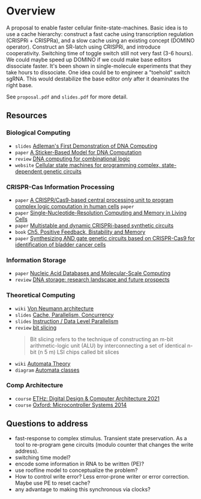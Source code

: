 # Overview

A proposal to enable faster cellular finite-state-machines. Basic idea is to use a cache hierarchy: construct a fast cache using transcription regulation (CRISPRi + CRISPRa), and a slow cache using an existing concept (DOMINO operator). Construct an SR-latch using CRISPRi, and introduce cooperativity. Switching time of toggle switch still not very fast (3-6 hours). We could maybe speed up DOMINO if we could make base editors dissociate faster. It's been shown in single-molecule experiments that they take hours to dissociate. One idea could be to engineer a "toehold" switch sgRNA. This would destabilize the base editor *only* after it deaminates the right base.

See `proposal.pdf` and `slides.pdf` for more detail.


## Resources
### Biological Computing
* `slides` [Adleman's First Demonstration of DNA Computing](https://users.cs.duke.edu/~reif/courses/molcomplectures/DNA.Computing.Adleman/DNA.Computing.Adleman.pdf)
* `paper` [A Sticker-Based Model for DNA Computation](https://doi.org/10.1089/cmb.1998.5.615) 
* `review` [DNA computing for combinational logic](https://link.springer.com/content/pdf/10.1007/s11432-018-9530-x.pdf) 
* `website` [Cellular state machines for programming complex, state-dependent genetic circuits](https://tlo.mit.edu/technologies/cellular-state-machines-programming-complex-state-dependent-genetic-circuits#:~:text=State%20machines%20can%20exist%20in,response%20to%20chemical%20inducer%20inputs.)

### CRISPR-Cas Information Processing
* `paper` [A CRISPR/Cas9-based central processing unit to program complex logic computation in human cells](https://www.pnas.org/doi/10.1073/pnas.1821740116) `paper`
* `paper` [Single-Nucleotide-Resolution Computing and Memory in Living Cells](https://doi.org/10.1016/j.molcel.2019.07.011)
* `paper` [Multistable and dynamic CRISPRi-based synthetic circuits](https://www.nature.com/articles/s41467-020-16574-1) 
* `book` [Ch5. Positive Feedback, Bistability and Memory](https://doi.org/10.1201/9781420011432) 
* `paper` [Synthesizing AND gate genetic circuits based on CRISPR-Cas9 for identification of bladder cancer cells](https://doi.org/10.1038/ncomms6393)

### Information Storage
* `paper` [Nucleic Acid Databases and Molecular-Scale Computing](https://pubs.acs.org/doi/pdf/10.1021/acsnano.9b02562)
* `review` [DNA storage: research landscape and future prospects](https://doi.org/10.1093/nsr/nwaa007) 

### Theoretical Computing
* `wiki` [Von Neumann architecture](https://en.wikipedia.org/wiki/Von_Neumann_architecture) 
* `slides` [Cache, Parallelism, Concurrency](https://www.cse-lab.ethz.ch/wp-content/uploads/2021/10/Cache-and-Concurrency.pdf) 
* `slides` [Instruction / Data Level Parallelism](https://www.cse-lab.ethz.ch/wp-content/uploads/2021/10/ILP-DLP.pdf) 
* `review` [bit slicing](https://dl.acm.org/doi/pdf/10.5555/1074100.1074172) 
	>Bit slicing refers to the technique of constructing an
	m-bit arithmetic-logic unit (ALU) by interconnecting a
	set of identical n-bit (n 5 m) LSI chips called bit slices
* `wiki` [Automata Theory](https://cs.stanford.edu/people/eroberts/courses/soco/projects/2004-05/automata-theory/basics.html) 
* `diagram` [Automata classes](https://upload.wikimedia.org/wikipedia/commons/a/a2/Automata_theory.svg) 

### Comp Architecture
* `course` [ETHz: Digital Design & Computer Architecture 2021](https://safari.ethz.ch/digitaltechnik/spring2021/doku.php?id=schedule)
* `course` [Oxford: Microcontroller Systems 2014](https://www.robots.ox.ac.uk/~dwm/Courses/2CO_2014/)


## Questions to address
* fast-response to complex stimulus. Transient state preservation. As a tool to re-program gene circuits (modulo counter that changes the write address).
* switching time model?
* encode some information in RNA to be written (PE)?
* use roofline model to conceptualize the problem?
* How to control write error? Less error-prone writer or error correction. Maybe use PE to reset cache?
* any advantage to making this synchronous via clocks?
